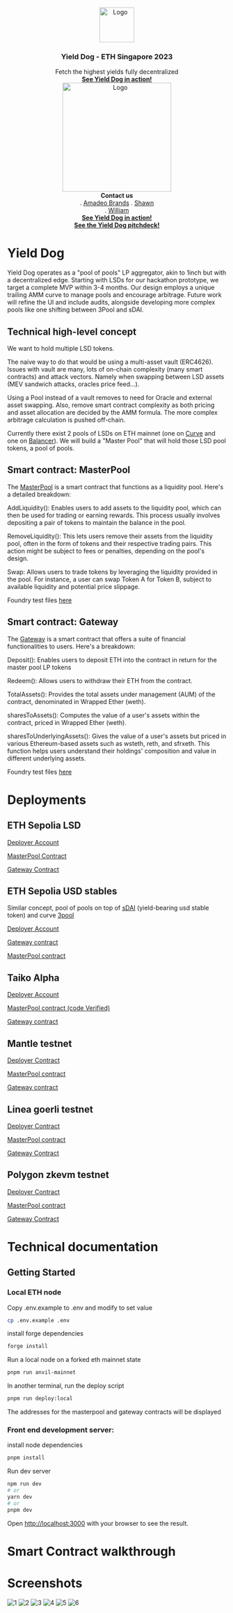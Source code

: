 <br />
<p align="center">
  <a href="https://www.on-defi.com/">
    <img src="public/YieldDog-white.png" alt="Logo" height="80">
  </a>
  <h3 align="center">Yield Dog - ETH Singapore 2023</h3>
  <p align="center">
    Fetch the highest yields fully decentralized
    <br />
    <a href="https://www.on-defi.com/"><strong>See Yield Dog in action!</strong></a>
    <br />
  <a href="https://brrr.money/">
    <img src="public/yielddog-moon.jpg" alt="Logo" height="250">
  </a>

<br />
    <strong>Contact us</strong><br />
    . <a href="https://twitter.com/amadeobrands">Amadeo Brands</a>
    . <a href="https://twitter.com/stonktrading">Shawn</a><br>
    . <a href="https://twitter.com/0xEviso">William</a><br>
<a href="https://www.on-defi.com/"><strong>See Yield Dog in action!</strong></a><br />
<a href="public/YieldDog%20-%20Fetching%20Yields%20-%20ETH%20Singapore.pdf"><strong>See the Yield Dog pitchdeck!</strong></a>
  </p>
</p>

# Yield Dog
Yield Dog operates as a "pool of pools" LP aggregator, akin to 1inch but with a decentralized edge. Starting with LSDs for our hackathon prototype, we target a complete MVP within 3-4 months. Our design employs a unique trailing AMM curve to manage pools and encourage arbitrage. Future work will refine the UI and include audits, alongside developing more complex pools like one shifting between 3Pool and sDAI.

## Technical high-level concept

We want to hold multiple LSD tokens.

The naive way to do that would be using a multi-asset vault (ERC4626). Issues with vault are many, lots of on-chain complexity (many smart contracts) and attack vectors. Namely when swapping between LSD assets (MEV sandwich attacks, oracles price feed...).

Using a Pool instead of a vault removes to need for Oracle and external asset swapping. Also, remove smart contract complexity as both pricing and asset allocation are decided by the AMM formula. The more complex arbitrage calculation is pushed off-chain.

Currently there exist 2 pools of LSDs on ETH mainnet (one on [Curve](https://curve.fi/#/ethereum/pools/factory-tricrypto-14/deposit) and one on [Balancer](https://app.balancer.fi/#/ethereum/pool/0x42ed016f826165c2e5976fe5bc3df540c5ad0af700000000000000000000058b)). We will build a "Master Pool" that will hold those LSD pool tokens, a pool of pools.

## Smart contract: MasterPool

The [MasterPool](https://github.com/amadeobrands/YieldDog/blob/main/src/MasterPool.sol) is a smart contract that functions as a liquidity pool. Here's a detailed breakdown:

AddLiquidity(): Enables users to add assets to the liquidity pool, which can then be used for trading or earning rewards. This process usually involves depositing a pair of tokens to maintain the balance in the pool.

RemoveLiquidity(): This lets users remove their assets from the liquidity pool, often in the form of tokens and their respective trading pairs. This action might be subject to fees or penalties, depending on the pool's design.

Swap: Allows users to trade tokens by leveraging the liquidity provided in the pool. For instance, a user can swap Token A for Token B, subject to available liquidity and potential price slippage.

Foundry test files [here](https://github.com/amadeobrands/YieldDog/blob/main/src/MasterPool.t.sol)

## Smart contract: Gateway

The [Gateway](https://github.com/amadeobrands/YieldDog/blob/main/src/Gateway.sol)  is a smart contract that offers a suite of financial functionalities to users. Here's a breakdown:

Deposit(): Enables users to deposit ETH into the contract in return for the master pool LP tokens

Redeem(): Allows users to withdraw their ETH from the contract.

TotalAssets(): Provides the total assets under management (AUM) of the contract, denominated in Wrapped Ether (weth).

sharesToAssets(): Computes the value of a user's assets within the contract, priced in Wrapped Ether (weth).

sharesToUnderlyingAssets(): Gives the value of a user's assets but priced in various Ethereum-based assets such as wsteth, reth, and sfrxeth. This function helps users understand their holdings' composition and value in different underlying assets.

Foundry test files [here](https://github.com/amadeobrands/YieldDog/blob/main/src/Gateway.t.sol)

# Deployments

## ETH Sepolia LSD

[Deployer Account](https://sepolia.etherscan.io/address/0x792bb625685c772928ad57bdd304ab2124ee013a)

[MasterPool Contract](https://sepolia.etherscan.io/address/0xb8f65b0f4290a452527ccfc95b8cb8c53fbc3f0a#code)

[Gateway Contract](https://sepolia.etherscan.io/address/0xfb5e3a3b77324d75ac223d0d1acd14957abe369e#code)

## ETH Sepolia USD stables

Similar concept, pool of pools on top of [sDAI](https://app.sparkprotocol.io/sdai/) (yield-bearing usd stable token) and curve [3pool](https://curve.fi/#/ethereum/pools/3pool/deposit)

[Deployer Account](https://sepolia.etherscan.io/address/0x792bb625685c772928ad57bdd304ab2124ee013a)

[Gateway contract](https://sepolia.etherscan.io/address/0x338E8c220EF8146920b0066285311F72203169A2#code)

[MasterPool contract](https://sepolia.etherscan.io/address/0x2dd6f9265f6f3c72008c8d5ebbe754cf80f3129a#code)

## Taiko Alpha

[Deployer Account](https://explorer.test.taiko.xyz/address/0x792bb625685c772928Ad57bDD304AB2124EE013A)

[MasterPool contract (code Verified)](https://explorer.test.taiko.xyz/address/0x9bC34fb3F29FbeeeCD7D78B807A659b374Ed7fB7/contracts#address-tabs)

[Gateway contract](https://explorer.test.taiko.xyz/tx/0x447a88ba18a2859888f77e30cae0aeb706a588a71b2653c1cb29d3d5c7c43d87)

## Mantle testnet

[Deployer Contract](https://explorer.testnet.mantle.xyz/address/0x792bb625685c772928Ad57bDD304AB2124EE013A)

[MasterPool contract](https://explorer.testnet.mantle.xyz/tx/0x01880ebe823e068b6d74b7f741466638e3eeb55eba3077859e9afa55a6b41540)

[Gateway contract](https://explorer.testnet.mantle.xyz/tx/0x16a46197218072116351f2d015e8c21fbb8897fb155ff2f62c98f519ff48f6c5)

## Linea goerli testnet

[Deployer Contract](https://goerli.lineascan.build/address/0x792bb625685c772928ad57bdd304ab2124ee013a)

[MasterPool contract](https://goerli.lineascan.build/address/0xc962CB04Abf0a8d46CD225D2f59eCe035391Ef8b)

[Gateway Contract](https://goerli.lineascan.build/address/0x2EfD8e96181006d57af4528070A3004E8624e3DF)

## Polygon zkevm testnet

[Deployer Contract](https://testnet-zkevm.polygonscan.com/tx/0x74f023577bb219499f4e88a821d00eb4f73f4136bff7160a715c8306f8faf943)

[MasterPool contract](https://testnet-zkevm.polygonscan.com/address/0xc962CB04Abf0a8d46CD225D2f59eCe035391Ef8b)

[Gateway Contract](https://testnet-zkevm.polygonscan.com/address/0x2EfD8e96181006d57af4528070A3004E8624e3DF)

# Technical documentation

## Getting Started

### Local ETH node

Copy .env.example to .env and modify to set value

```bash
cp .env.example .env
```

install forge dependencies

```bash
forge install
```

Run a local node on a forked eth mainnet state

```bash
pnpm run anvil-mainnet
```

In another terminal, run the deploy script

```bash
pnpm run deploy:local
```

The addresses for the masterpool and gateway contracts will be displayed

### Front end development server:

install node dependencies

```bash
pnpm install
```

Run dev server

```bash
npm run dev
# or
yarn dev
# or
pnpm dev
```

Open [http://localhost:3000](http://localhost:3000) with your browser to see the result.

# Smart Contract walkthrough

# Screenshots

![1](./screenshots/1.png)
![2](./screenshots/2.png)
![3](./screenshots/3.png)
![4](./screenshots/4.png)
![5](./screenshots/5.png)
![6](./screenshots/6.png)
